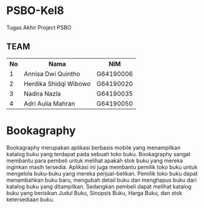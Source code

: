 # PSBO-Kel8
Tugas Akhir Project PSBO

## TEAM
<table>
   <tr>
    <th>No</th>
    <th> Nama </th>
    <th>NIM</th>
  </tr>
  <tr>
    <td> 1 </td>
    <td> Annisa Dwi Quintho </td>
    <td> G64190006</td>
  </tr>
  <tr>
    <td> 2 </td>
    <td> Herdika Shidqi Wibowo </td>
    <td> G64190020 </td>
  </tr>
  <tr>
    <td> 3 </td>
    <td> Nadira Nazla </td>
    <td> G64190035 </td>
  </tr>
   <tr>
     <td> 4 </td> 
     <td> Adri Aulia Mahran </td>
    <td> G64190050 </td>
  </tr>
  </table>
  
  # Bookagraphy
  Bookagraphy merupakan aplikasi berbasis mobile yang menampilkan katalog buku yang terdapat pada sebuah toko buku. Bookagraphy sangat membantu para pembeli untuk melihat apakah stok buku yang mereka inginkan masih tersedia. Aplikasi ini juga membantu pemilik toko buku untuk mengelola buku-buku yang mereka perjual-belikan. Pemilik toko buku dapat menambahkan buku baru, mengubah detail buku dan menghapus buku dari katalog buku yang ditampilkan. Sedangkan pembeli dapat melihat katalog buku yang berisikan Judul Buku, Sinopsis Buku, Harga Buku, dan stok ketersediaan buku.
